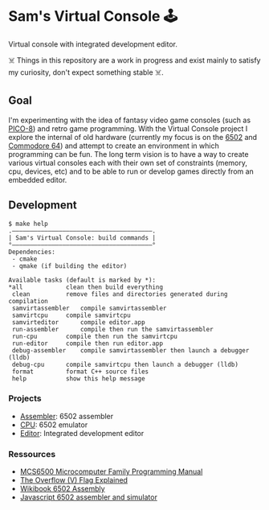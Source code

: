 # Sam's Virtual Console 🕹

Virtual console with integrated development editor.

☠️ Things in this repository are a work in progress and exist mainly to satisfy my curiosity, don't expect something stable ☠️.

## Goal

I'm experimenting with the idea of fantasy video game consoles (such as [PICO-8](https://www.lexaloffle.com/pico-8.php)) and retro game programming. With the Virtual Console project I explore the internal of old hardware (currently my focus is on the [6502](https://en.wikipedia.org/wiki/MOS_Technology_6502) and [Commodore 64](https://en.wikipedia.org/wiki/Commodore_64)) and attempt to create an environment in which programming can be fun. The long term vision is to have a way to create various virtual consoles each with their own set of constraints (memory, cpu, devices, etc) and to be able to run or develop games directly from an embedded editor.

## Development

```
$ make help
.———————————————————————————————————————.
| Sam's Virtual Console: build commands |
°———————————————————————————————————————°
Dependencies:
 - cmake
 - qmake (if building the editor)

Available tasks (default is marked by *):
*all			clean then build everything
 clean			remove files and directories generated during compilation
 samvirtassembler	compile samvirtassembler
 samvirtcpu		compile samvirtcpu
 samvirteditor		compile editor.app
 run-assembler		compile then run the samvirtassembler
 run-cpu 		compile then run the samvirtcpu
 run-editor		compile then run editor.app
 debug-assembler 	compile samvirtassembler then launch a debugger (lldb)
 debug-cpu		compile samvirtcpu then launch a debugger (lldb)
 format			format C++ source files
 help			show this help message
```

### Projects

- [Assembler](Assembler): 6502 assembler
- [CPU](CPU): 6502 emulator
- [Editor](Editor): Integrated development editor

### Ressources

- [MCS6500 Microcomputer Family Programming Manual](http://users.telenet.be/kim1-6502/6502/proman.html)
- [The Overflow (V) Flag Explained](http://www.6502.org/tutorials/vflag.html)
- [Wikibook 6502 Assembly](https://en.wikibooks.org/wiki/6502_Assembly)
- [Javascript 6502 assembler and simulator](https://skilldrick.github.io/easy6502/)
